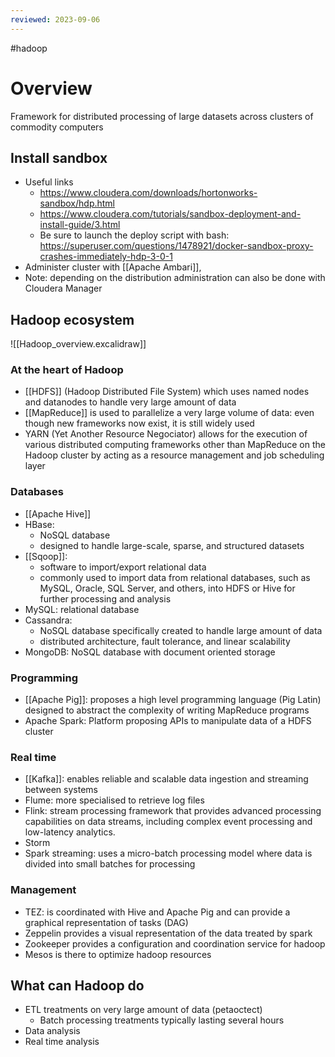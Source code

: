 ```yaml
---
reviewed: 2023-09-06
---
```


#hadoop 

# Overview

Framework for distributed processing of large datasets across clusters of commodity computers

## Install sandbox

- Useful links
  - https://www.cloudera.com/downloads/hortonworks-sandbox/hdp.html
  - https://www.cloudera.com/tutorials/sandbox-deployment-and-install-guide/3.html
  - Be sure to launch the deploy script with bash: https://superuser.com/questions/1478921/docker-sandbox-proxy-crashes-immediately-hdp-3-0-1
- Administer cluster with [[Apache Ambari]],
- Note: depending on the distribution administration can also be done with Cloudera Manager

## Hadoop ecosystem

![[Hadoop_overview.excalidraw]]

### At the heart of Hadoop

- [[HDFS]] (Hadoop Distributed File System) which uses named nodes and datanodes to handle very large amount of data
- [[MapReduce]] is used to parallelize a very large volume of data: even though new frameworks now exist, it is still widely used
- YARN (Yet Another Resource Negociator) allows for the execution of various distributed computing frameworks other than MapReduce on the Hadoop cluster by acting as a resource management and job scheduling layer

### Databases

- [[Apache Hive]]
- HBase:
  - NoSQL database
  - designed to handle large-scale, sparse, and structured datasets
- [[Sqoop]]:
  - software to import/export relational data
  - commonly used to import data from relational databases, such as MySQL, Oracle, SQL Server, and others, into HDFS or Hive for further processing and analysis
- MySQL: relational database
- Cassandra:
  - NoSQL database specifically created to handle large amount of data
  - distributed architecture, fault tolerance, and linear scalability
- MongoDB: NoSQL database with document oriented storage

### Programming

- [[Apache Pig]]: proposes a high level programming language (Pig Latin) designed to abstract the complexity of writing MapReduce programs
- Apache Spark: Platform proposing APIs to manipulate data of a HDFS cluster

### Real time

- [[Kafka]]: enables reliable and scalable data ingestion and streaming between systems
- Flume: more specialised to retrieve log files
- Flink: stream processing framework that provides advanced processing capabilities on data streams, including complex event processing and low-latency analytics.
- Storm
- Spark streaming: uses a micro-batch processing model where data is divided into small batches for processing

### Management

- TEZ: is coordinated with Hive and Apache Pig and can provide a graphical representation of tasks (DAG)
- Zeppelin provides a visual representation of the data treated by spark
- Zookeeper provides a configuration and coordination service for hadoop
- Mesos is there to optimize hadoop resources

## What can Hadoop do

- ETL treatments on very large amount of data (petaoctect)
  - Batch processing treatments typically lasting several hours
- Data analysis
- Real time analysis
